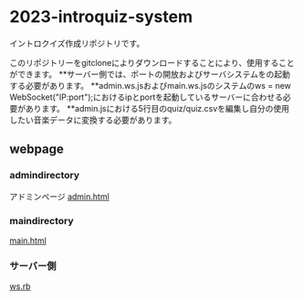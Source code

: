 2023-introquiz-system
===============

イントロクイズ作成リポジトリです。

このリポジトリーをgitcloneによりダウンロードすることにより、使用することができます。
**サーバー側では、ポートの開放およびサーバシステムをの起動する必要があります。
**admin.ws.jsおよびmain.ws.jsのシステムのws = new WebSocket("IP:port");におけるipとportを起動しているサーバーに合わせる必要があります。
**admin.jsにおける5行目のquiz/quiz.csvを編集し自分の使用したい音楽データに変換する必要があります。

## webpage
### admindirectory
アドミンページ
[admin.html](../../../2023-intro/pages/host/admind/admin.html)


### maindirectory
[main.html](../../../2023-intro/pages/host/maind/main.html)

### サーバー側
[ws.rb](../../../2023-intro/blob/master/sever/ws.rb)
